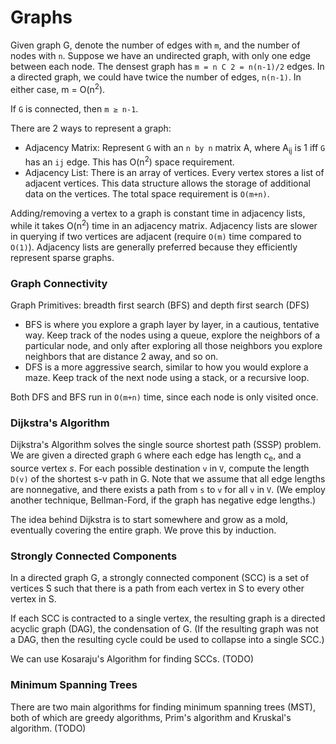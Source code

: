 # Graphs

Given graph G, denote the number of edges with `m`, and the number of nodes with `n`. Suppose we have an undirected graph, with only one edge between each node. The densest graph has `m = n C 2 = n(n-1)/2` edges. In a directed graph, we could have twice the number of edges, `n(n-1)`. In either case, m = O(n<sup>2</sup>).

If `G` is connected, then `m ≥ n-1`.

There are 2 ways to represent a graph:
- Adjacency Matrix: Represent `G` with an `n by n` matrix A, where A<sub>ij</sub> is 1 iff `G` has an `ij` edge. This has O(n<sup>2</sup>) space requirement.
- Adjacency List: There is an array of vertices. Every vertex stores a list of adjacent vertices. This data structure allows the storage of additional data on the vertices. The total space requirement is `O(m+n)`.

Adding/removing a vertex to a graph is constant time in adjacency lists, while it takes O(n<sup>2</sup>) time in an adjacency matrix. Adjacency lists are slower in querying if two vertices are adjacent (require `O(m)` time compared to `O(1)`). Adjacency lists are generally preferred because they efficiently represent sparse graphs.

### Graph Connectivity
Graph Primitives: breadth first search (BFS) and depth first search (DFS)
- BFS is where you explore a graph layer by layer, in a cautious, tentative way. Keep track of the nodes using a queue, explore the neighbors of a particular node, and only after exploring all those neighbors you explore neighbors that are distance 2 away, and so on. 
- DFS is a more aggressive search, similar to how you would explore a maze. Keep track of the next node using a stack, or a recursive loop. 

Both DFS and BFS run in `O(m+n)` time, since each node is only visited once. 

### Dijkstra's Algorithm
Dijkstra's Algorithm solves the single source shortest path (SSSP) problem. We are given a directed graph `G` where each edge has length c<sub>e</sub>, and a source vertex <em>s</em>. For each possible destination `v` in `V`, compute the length `D(v)` of the shortest s-v path in G. Note that we assume that all edge lengths are nonnegative, and there exists a path from `s` to `v` for all `v` in `V`. (We employ another technique, Bellman-Ford, if the graph has negative edge lengths.)

The idea behind Dijkstra is to start somewhere and grow as a mold, eventually covering the entire graph. We prove this by induction. 


### Strongly Connected Components
In a directed graph G, a strongly connected component (SCC) is a set of vertices S such that there is a path from each vertex in S to every other vertex in S.

If each SCC is contracted to a single vertex, the resulting graph is a directed acyclic graph (DAG), the condensation of G. (If the resulting graph was not a DAG, then the resulting cycle could be used to collapse into a single SCC.)

We can use Kosaraju's Algorithm for finding SCCs. (TODO)

### Minimum Spanning Trees
There are two main algorithms for finding minimum spanning trees (MST), both of which are greedy algorithms, Prim's algorithm and Kruskal's algorithm. (TODO)
